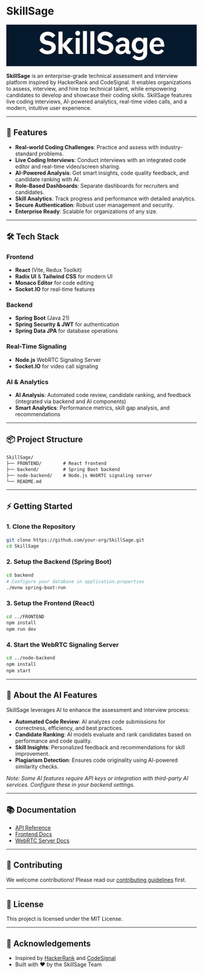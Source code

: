 # SkillSage

![projectimage](./.rules/projectimage.png)

**SkillSage** is an enterprise-grade technical assessment and interview platform inspired by HackerRank and CodeSignal. It enables organizations to assess, interview, and hire top technical talent, while empowering candidates to develop and showcase their coding skills. SkillSage features live coding interviews, AI-powered analytics, real-time video calls, and a modern, intuitive user experience.

---

## 🚀 Features

- **Real-world Coding Challenges**: Practice and assess with industry-standard problems.
- **Live Coding Interviews**: Conduct interviews with an integrated code editor and real-time video/screen sharing.
- **AI-Powered Analysis**: Get smart insights, code quality feedback, and candidate ranking with AI.
- **Role-Based Dashboards**: Separate dashboards for recruiters and candidates.
- **Skill Analytics**: Track progress and performance with detailed analytics.
- **Secure Authentication**: Robust user management and security.
- **Enterprise Ready**: Scalable for organizations of any size.

---

## 🛠️ Tech Stack

### Frontend
- **React** (Vite, Redux Toolkit)
- **Radix UI** & **Tailwind CSS** for modern UI
- **Monaco Editor** for code editing
- **Socket.IO** for real-time features

### Backend
- **Spring Boot** (Java 21)
- **Spring Security & JWT** for authentication
- **Spring Data JPA** for database operations

### Real-Time Signaling
- **Node.js** WebRTC Signaling Server
- **Socket.IO** for video call signaling

### AI & Analytics
- **AI Analysis**: Automated code review, candidate ranking, and feedback (integrated via backend and AI components)
- **Smart Analytics**: Performance metrics, skill gap analysis, and recommendations

---

## 📦 Project Structure

```
SkillSage/
├── FRONTEND/        # React frontend
├── backend/         # Spring Boot backend
├── node-backend/    # Node.js WebRTC signaling server
└── README.md
```

---

## ⚡ Getting Started

### 1. Clone the Repository
```bash
git clone https://github.com/your-org/SkillSage.git
cd SkillSage
```

### 2. Setup the Backend (Spring Boot)
```bash
cd backend
# Configure your database in application.properties
./mvnw spring-boot:run
```

### 3. Setup the Frontend (React)
```bash
cd ../FRONTEND
npm install
npm run dev
```

### 4. Start the WebRTC Signaling Server
```bash
cd ../node-backend
npm install
npm start
```

---

## 🤖 About the AI Features

SkillSage leverages AI to enhance the assessment and interview process:
- **Automated Code Review**: AI analyzes code submissions for correctness, efficiency, and best practices.
- **Candidate Ranking**: AI models evaluate and rank candidates based on performance and code quality.
- **Skill Insights**: Personalized feedback and recommendations for skill improvement.
- **Plagiarism Detection**: Ensures code originality using AI-powered similarity checks.

*Note: Some AI features require API keys or integration with third-party AI services. Configure these in your backend settings.*

---

## 📚 Documentation
- [API Reference](./backend/docs)
- [Frontend Docs](./FRONTEND/README.md)
- [WebRTC Server Docs](./node-backend/README.md)

---

## 👥 Contributing
We welcome contributions! Please read our [contributing guidelines](CONTRIBUTING.md) first.

---

## 📝 License
This project is licensed under the MIT License.

---

## 🌟 Acknowledgements
- Inspired by [HackerRank](https://www.hackerrank.com/) and [CodeSignal](https://codesignal.com/)
- Built with ❤️ by the SkillSage Team
